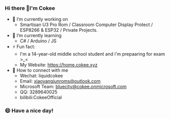 ### Hi there 👋I'm Cokee
- 🔭 I’m currently working on 
  - Smartisan U3 Pro Rom / Classroom Computer Display Protect / ESP8266 & ESP32 / Private Projects.
- 🌱 I’m currently learning 
  - C# / Arduino / JS
- ⚡ Fun fact: 
  - I'm a 14-year-old middle school student and i'm prepaaring for exam >_<
  - My Website: https://home.cokee.xyz
- 🤔 How to connect with me
  - Wechat: liquidcokee
  - Email: xiaoyangjunroms@outlook.com
  - Microsoft Team: bluecity@cokee.onmicrosoft.com
  - QQ: 3289640025
  - bilibili:CokeeOfficial
### 😄 Have a nice day!
<!--
**cokeenet/cokeenet** is a ✨ _special_ ✨ repository because its `README.md` (this file) appears on your GitHub profile.

Here are some ideas to get you started:
- 👯 I’m looking to collaborate on ...
- 🤔 I’m looking for help with ...
- 💬 Ask me about ...
- 📫 How to reach me: ...
- 😄 Pronouns: ...
- ⚡ Fun fact: ...

-->
